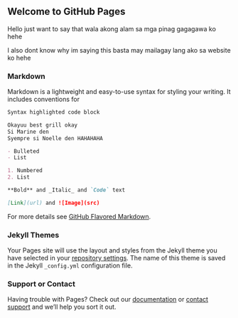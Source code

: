 ## Welcome to GitHub Pages

Hello just want to say that wala akong alam sa mga pinag gagagawa ko hehe

I also dont know why im saying this basta may mailagay lang ako sa website ko hehe

### Markdown

Markdown is a lightweight and easy-to-use syntax for styling your writing. It includes conventions for

```markdown
Syntax highlighted code block

Okayuu best grill okay
Si Marine den 
Syempre si Noelle den HAHAHAHA

- Bulleted
- List

1. Numbered
2. List

**Bold** and _Italic_ and `Code` text

[Link](url) and ![Image](src)
```

For more details see [GitHub Flavored Markdown](https://guides.github.com/features/mastering-markdown/).

### Jekyll Themes

Your Pages site will use the layout and styles from the Jekyll theme you have selected in your [repository settings](https://github.com/SydWebPrac/Web-Test/settings/pages). The name of this theme is saved in the Jekyll `_config.yml` configuration file.

### Support or Contact

Having trouble with Pages? Check out our [documentation](https://docs.github.com/categories/github-pages-basics/) or [contact support](https://support.github.com/contact) and we’ll help you sort it out.
